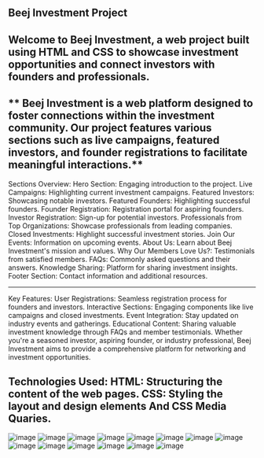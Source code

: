 Beej Investment Project
----
Welcome to Beej Investment, a web project built using HTML and CSS to showcase investment opportunities and connect investors with founders and professionals.
----
** Beej Investment is a web platform designed to foster connections within the investment community. Our project features various sections such as live campaigns, featured investors, and founder registrations to facilitate meaningful interactions.**
----
Sections Overview:
Hero Section: Engaging introduction to the project.
Live Campaigns: Highlighting current investment campaigns.
Featured Investors: Showcasing notable investors.
Featured Founders: Highlighting successful founders.
Founder Registration: Registration portal for aspiring founders.
Investor Registration: Sign-up for potential investors.
Professionals from Top Organizations: Showcase professionals from leading companies.
Closed Investments: Highlight successful investment stories.
Join Our Events: Information on upcoming events.
About Us: Learn about Beej Investment's mission and values.
Why Our Members Love Us?: Testimonials from satisfied members.
FAQs: Commonly asked questions and their answers.
Knowledge Sharing: Platform for sharing investment insights.
Footer Section: Contact information and additional resources.

----
Key Features:
User Registrations: Seamless registration process for founders and investors.
Interactive Sections: Engaging components like live campaigns and closed investments.
Event Integration: Stay updated on industry events and gatherings.
Educational Content: Sharing valuable investment knowledge through FAQs and member testimonials.
Whether you're a seasoned investor, aspiring founder, or industry professional, Beej Investment aims to provide a comprehensive platform for networking and investment opportunities.

Technologies Used:
HTML: Structuring the content of the web pages.
CSS: Styling the layout and design elements And CSS Media Quaries.
--------------------------------------------------------------------
![image](https://github.com/mekalasanthosh2001/Beej-Investment/assets/104013993/61ba6b16-44ca-4f4a-b0dc-216f28e0266c)
![image](https://github.com/mekalasanthosh2001/Beej-Investment/assets/104013993/2507ec61-65d5-4ee7-ae95-c5a0b05efbea)
![image](https://github.com/mekalasanthosh2001/Beej-Investment/assets/104013993/9a2f2034-667a-4d24-9f56-87764bcecd51)
![image](https://github.com/mekalasanthosh2001/Beej-Investment/assets/104013993/6732cc80-cb88-4c6c-817d-01403d777276)
![image](https://github.com/mekalasanthosh2001/Beej-Investment/assets/104013993/c47bc9e4-a9ec-42a7-8435-3c01348856c2)
![image](https://github.com/mekalasanthosh2001/Beej-Investment/assets/104013993/dc1165f5-e8fc-4f38-b58f-11ef42792543)
![image](https://github.com/mekalasanthosh2001/Beej-Investment/assets/104013993/ff095962-001a-4e9b-aeca-b9eb2df20e81)
![image](https://github.com/mekalasanthosh2001/Beej-Investment/assets/104013993/3e99c642-59a9-4c4f-9b6d-1f5fb9c12cff)
![image](https://github.com/mekalasanthosh2001/Beej-Investment/assets/104013993/28ae8e1c-f03f-41d0-955c-a20e4708907a)
![image](https://github.com/mekalasanthosh2001/Beej-Investment/assets/104013993/44d31e38-844d-4844-8a30-d2c6b11b6329)
![image](https://github.com/mekalasanthosh2001/Beej-Investment/assets/104013993/f2d5d171-9fef-400b-85d1-034f1ed0395c)
![image](https://github.com/mekalasanthosh2001/Beej-Investment/assets/104013993/4b2c74d9-bf75-4e4a-86aa-6406d5f515a8)
![image](https://github.com/mekalasanthosh2001/Beej-Investment/assets/104013993/fcdb947d-5a47-426c-8208-20a6a5b51100)
![image](https://github.com/mekalasanthosh2001/Beej-Investment/assets/104013993/ab849d60-accd-433e-9bac-ff52fd14e158)


